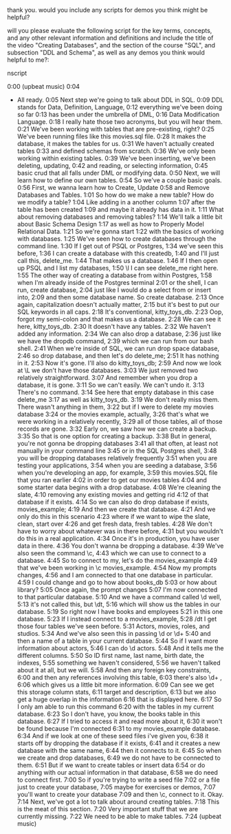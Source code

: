 thank you. would you include any scripts for demos you think might be helpful? 






will you please evaluate the following script for the key terms, concepts, and any other relevant information and definitions and include the title of the video "Creating Databases", and the section of the course "SQL", and subsection "DDL and Schema", as well as any demos you think would helpful to me?:


nscript


0:00
(upbeat music)
0:04
- All ready.
0:05
Next step we're going to talk about DDL in SQL.
0:09
DDL stands for Data, Definition, Language,
0:12
everything we've been doing so far
0:13
has been under the umbrella of DML,
0:16
Data Modification Language.
0:18
I really hate those two acronyms, but you will hear them.
0:21
We've been working with tables that are pre-existing, right?
0:25
We've been running files like this movies.sql file.
0:28
It makes the database, it makes the tables for us.
0:31
We haven't actually created tables
0:33
and defined schemas from scratch.
0:36
We've only been working within existing tables.
0:39
We've been inserting, we've been deleting, updating,
0:42
and reading, or selecting information,
0:45
basic crud that all falls under DML or modifying data.
0:50
Next, we will learn how to define our own tables.
0:54
So we've a couple basic goals.
0:56
First, we wanna learn how to Create, Update
0:58
and Remove Databases and Tables.
1:01
So how do we make a new table? How do we modify a table?
1:04
Like adding in a another column
1:07
after the table has been created
1:09
and maybe it already has data in it.
1:11
What about removing databases and removing tables?
1:14
We'll talk a little bit about Basic Schema Design
1:17
as well as how to Properly Model Relational Data.
1:21
So we're gonna start
1:22
with the basics of working with databases.
1:25
We've seen how to create databases through the command line.
1:30
If I get out of PSQL or Postgres,
1:34
we've seen this before,
1:36
I can create a database with this createdb,
1:40
and I'll just call this, delete_me.
1:44
That makes us a database.
1:46
If I then open up PSQL and I list my databases,
1:50
\l I can see delete_me right here.
1:55
The other way of creating a database from within Postgres,
1:58
when I'm already inside of the Postgres terminal
2:01
or the shell, I can run, create database,
2:04
just like I would do a select from or insert into,
2:09
and then some database name. So create database.
2:13
Once again, capitalization doesn't actually matter,
2:15
but it's best to put our SQL keywords in all caps.
2:18
It's conventional, kitty_toys_db.
2:23
Oop, forgot my semi-colon and that makes us a database.
2:28
We can see it here, kitty_toys_db.
2:30
It doesn't have any tables.
2:32
We haven't added any information.
2:34
We can also drop a database,
2:36
just like we have the dropdb command,
2:39
which we can run from our bash shell.
2:41
When we're inside of SQL, we can run drop space database,
2:46
so drop database, and then let's do delete_me;
2:51
It has nothing in it.
2:53
Now it's gone. I'll also do kitty_toys_db;
2:59
And now we look at \L we don't have those databases.
3:03
We just removed two relatively straightforward.
3:07
And remember when you drop a database, it is gone.
3:11
So we can't easily. We can't undo it.
3:13
There's no command.
3:14
See here that empty database in this case delete_me
3:17
as well as kitty_toys_db.
3:19
We don't really miss them. There wasn't anything in them,
3:22
but if I were to delete my movies database
3:24
or the movies example, actually,
3:26
that's what we were working in a relatively recently,
3:29
all of those tables, all of those records are gone.
3:32
Early on, we saw how we can create a backup.
3:35
So that is one option for creating a backup.
3:38
But in general, you're not gonna be dropping databases
3:41
all that often, at least not manually in your command line
3:45
or in the SQL Postgres shell,
3:48
you will be dropping databases relatively frequently
3:51
when you are testing your applications,
3:54
when you are seeding a database,
3:56
when you're developing an app, for example,
3:59
this movies.SQL file that you ran earlier
4:02
in order to get our movies tables
4:04
and some starter data begins with a drop database.
4:08
We're cleaning the slate,
4:10
removing any existing movies and getting rid
4:12
of that database if it exists.
4:14
So we can also do drop database if exists, movies_example;
4:19
And then we create that database.
4:21
And we only do this in this scenario
4:23
where if we want to wipe the slate, clean, start over
4:26
and get fresh data, fresh tables.
4:28
We don't have to worry about whatever was in there before,
4:31
but you wouldn't do this in a real application.
4:34
Once it's in production, you have user data in there.
4:36
You don't wanna be dropping a database.
4:39
We've also seen the command \c,
4:43
which we can use to connect to a database.
4:45
So to connect to my, let's do the movies_example
4:49
that we've been working in \c movies_example.
4:54
Now my prompts changes,
4:56
and I am connected to that one database in particular.
4:59
I could change and go to how about books_db
5:03
or how about library?
5:05
Once again, the prompt changes
5:07
I'm now connected to that particular database.
5:10
And we have a command called \d well,
5:13
it's not called this, but \dt,
5:16
which will show us the tables in our database.
5:19
So right now I have books and employees
5:21
in this one database.
5:23
If I instead connect to a movies_example,
5:28
/dt I get those four tables we've seen before.
5:31
Actors, movies, roles, and studios.
5:34
And we've also seen this in passing \d or \d+
5:40
and then a name of a table in your current database.
5:44
So if I want more information about actors,
5:46
I can do \d actors.
5:48
And it tells me the different columns.
5:50
So ID first name, last name, birth date, the indexes,
5:55
something we haven't considered,
5:56
we haven't talked about it at all, but we will.
5:58
And then any foreign key constraints,
6:00
and then any references involving this table,
6:03
there's also \d+ ,
6:06
which gives us a little bit more information.
6:09
Can see we get this storage column stats,
6:11
target and description,
6:13
but we also get a huge overlap in the information
6:16
that is displayed here.
6:17
So I only am able to run this command
6:20
with the tables in my current database.
6:23
So I don't have, you know, the books table in this database.
6:27
If I tried to access it and read more about it,
6:30
it won't be found because I'm connected
6:31
to my movies_example database.
6:34
And if we look at one of these seed files i've given you,
6:38
it starts off by dropping the database if it exists,
6:41
and it creates a new database with the same name,
6:44
then it connects to it.
6:45
So when we create and drop databases,
6:49
we do not have to be connected to them.
6:51
But if we want to create tables or insert data
6:54
or do anything with our actual information in that database,
6:58
we do need to connect first.
7:00
So if you're trying to write a seed file
7:02
or a file just to create your database,
7:05
maybe for exercises or demos,
7:07
you'll want to create your database
7:09
and then \c, connect to it. Okay.
7:14
Next, we've got a lot to talk about around creating tables.
7:18
This is the meat of this section.
7:20
Very important stuff that we are currently missing.
7:22
We need to be able to make tables.
7:24
(upbeat music)
